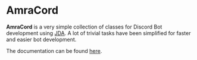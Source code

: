 # AmraCord

__AmraCord__ is a very simple collection of classes for Discord Bot development
using [JDA](https://github.com/discord-jda/JDA). A lot of trivial tasks have been simplified for faster and easier bot
development.

The documentation can be found [here](https://amraleth.xyz/amracord/overview).
